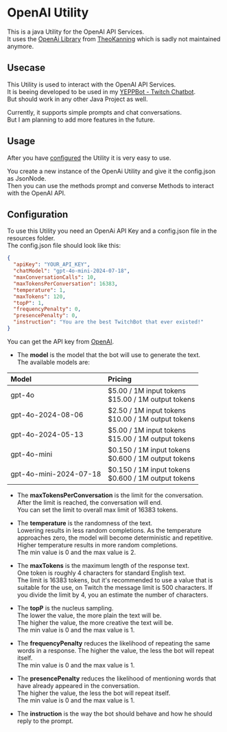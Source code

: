 # OpenAI Utility

This is a java Utility for the OpenAI API Services. <br>
It uses the [OpenAi Library](https://github.com/TheoKanning/openai-java)
from [TheoKanning](https://github.com/TheoKanning/) which is sadly not maintained anymore.

## Usecase

This Utility is used to interact with the OpenAI API Services. <br>
It is beeing developed to be used in my [YEPPBot - Twitch Chatbot](https://github.com/MCmoderSD/YEPPBot/). <br>
But should work in any other Java Project as well. <br>

Currently, it supports simple prompts and chat conversations. <br>
But I am planning to add more features in the future. <br>

## Usage

After you have [configured](#Configuration) the Utility it is very easy to use. <br>

You create a new instance of the OpenAi Utility and give it the config.json as JsonNode. <br>
Then you can use the methods prompt and converse Methods to interact with the OpenAI API. <br>

## Configuration

To use this Utility you need an OpenAi API Key and a config.json file in the resources folder. <br>
The config.json file should look like this:

```json
{
  "apiKey": "YOUR_API_KEY",
  "chatModel": "gpt-4o-mini-2024-07-18",
  "maxConversationCalls": 10,
  "maxTokensPerConversation": 16383,
  "temperature": 1,
  "maxTokens": 120,
  "topP": 1,
  "frequencyPenalty": 0,
  "presencePenalty": 0,
  "instruction": "You are the best TwitchBot that ever existed!"
}
```

You can get the API key from [OpenAI](https://platform.openai.com/signup). <br>

- The **model** is the model that the bot will use to generate the text. <br>
  The available models are: <br>

| **Model**              | **Pricing**                                               | 
|:-----------------------|:----------------------------------------------------------|
| gpt-4o                 | $5.00 / 1M input tokens <br/> \$15.00 / 1M output tokens  |
| gpt-4o-2024-08-06      | $2.50 / 1M input tokens <br/> \$10.00 / 1M output tokens  |
| gpt-4o-2024-05-13      | $5.00 / 1M input tokens <br/> \$15.00 / 1M output tokens  |
| gpt-4o-mini            | $0.150 / 1M input tokens <br/> \$0.600 / 1M output tokens |
| gpt-4o-mini-2024-07-18 | $0.150 / 1M input tokens <br/> \$0.600 / 1M output tokens |

- The **maxTokensPerConversation** is the limit for the conversation. <br>
  After the limit is reached, the conversation will end. <br>
  You can set the limit to overall max limit of 16383 tokens. <br>


- The **temperature** is the randomness of the text. <br>
  Lowering results in less random completions. As the temperature approaches zero, the model will become deterministic
  and repetitive. <br>
  Higher temperature results in more random completions. <br>
  The min value is 0 and the max value is 2. <br>


- The **maxTokens** is the maximum length of the response text. <br>
  One token is roughly 4 characters for standard English text. <br>
  The limit is 16383 tokens, but it's recommended to use a value that is suitable for the use, on Twitch the message
  limit is 500 characters.
  If you divide the limit by 4, you an estimate the number of characters. <br>


- The **topP** is the nucleus sampling. <br>
  The lower the value, the more plain the text will be. <br>
  The higher the value, the more creative the text will be. <br>
  The min value is 0 and the max value is 1. <br>


- The **frequencyPenalty** reduces the likelihood of repeating the same words in a response.
  The higher the value, the less the bot will repeat itself. <br>
  The min value is 0 and the max value is 1. <br>


- The **presencePenalty** reduces the likelihood of mentioning words that have already appeared in the
  conversation. <br>
  The higher the value, the less the bot will repeat itself. <br>
  The min value is 0 and the max value is 1. <br>


- The **instruction** is the way the bot should behave and how he should reply to the prompt.